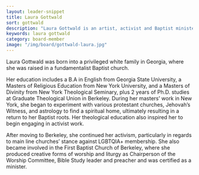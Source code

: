 ```yaml
---
layout: leader-snippet
title: Laura Gottwald
sort: gottwald
description: "Laura Gottwald is an artist, activist and Baptist minister."
keywords: laura gottwald
category: board-member
image: "/img/board/gottwald-laura.jpg"
---
```


Laura Gottwald was born into a privileged white family in Georgia, where she was raised in a fundamentalist Baptist church.

Her education includes a B.A in English from Georgia State University, a Masters of Religious Education from New York University, and a Masters of Divinity from New York Theological Seminary, plus 2 years of Ph.D. studies at Graduate Theological Union in Berkeley. During her masters’ work in New York, she began to experiment with various protestant churches, Jehovah’s Witness, and astrology to find a spiritual home, ultimately resulting in a return to her Baptist roots. Her theological education also inspired her to begin engaging in activist work.  

After moving to Berkeley, she continued her activism, particularly in regards to main line churches’ stance against LGBTQIA+ membership. She also became involved in the First Baptist Church of Berkeley, where she produced creative forms of worship and liturgy as Chairperson of the Worship Committee, Bible Study leader and preacher and was certified as a minister.
